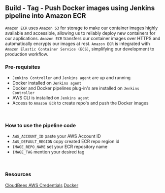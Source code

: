 ## Build - Tag - Push Docker images using Jenkins pipeline into Amazon ECR

`Amazon ECR` uses `Amazon S3` for storage to make our container images highly available and accessible, allowing us to reliably deploy new containers for our applications.
`Amazon ECR` transfers our container images over HTTPS and automatically encrypts our images at rest.
`Amazon ECR` is integrated with `Amazon Elastic Container Service (ECS)`, simplifying our development to production workflow.
 
&nbsp;

### Pre-requisites

+ `Jenkins Controller` and `Jenkins agent` are up and running
+ Docker installed on `Jenkins agent`
+ Docker and Docker pipelines plug-in's are installed on `Jenkins Controller`
+ AWS CLI is installed on `Jenkins agent`
+ Access to `Amazon ECR` to create repo's and push the Docker images

&nbsp; 

### How to use the pipeline code

+ `AWS_ACCOUNT_ID` paste your AWS Account ID
+ `AWS_DEFAULT_REGION` copy created ECR repo region id
+ `IMAGE_REPO_NAME` set your ECR repository name
+ `IMAGE_TAG` mention your desired tag

&nbsp; 

### Resources

[CloudBees AWS Credentials](https://plugins.jenkins.io/aws-credentials/)
[Docker](https://plugins.jenkins.io/docker-plugin/)